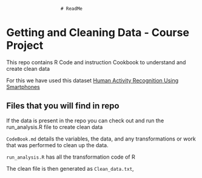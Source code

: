                         # ReadMe

Getting and Cleaning Data - Course Project
==========================================

This repo contains R Code and instruction Cookbook to understand and create clean data

For this we have used this dataset [Human Activity Recognition Using Smartphones](http://archive.ics.uci.edu/ml/datasets/Human+Activity+Recognition+Using+Smartphones)

## Files that you will find in repo

If the data is present in the repo you can check out and run the run_analysis.R file to create clean data

`CodeBook.md` details the variables, the data, and any transformations or work that was performed to clean up the data.

`run_analysis.R` has all the transformation code of R

The clean file is then generated as `Clean_data.txt`, 
